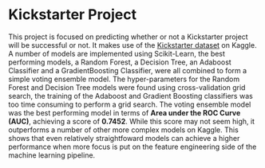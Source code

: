 # Kickstarter Project
This project is focused on predicting whether or not a Kickstarter project will be successful or not. It makes use of the [Kickstarter dataset](https://www.kaggle.com/kemical/kickstarter-projects) on Kaggle. A number of models are implemented using Scikit-Learn, the best performing models, a Random Forest, a Decision Tree, an Adaboost Classifier and a GradientBoosting Classifier, were all combined to form a simple voting ensemble model. The hyper-parameters for the Random Forest and Decision Tree models were found using cross-validation grid search, the training of the Adaboost and Gradient Boosting classifiers was too time consuming to perform a grid search. The voting ensemble model was the best performing model in terms of **Area under the ROC Curve (AUC)**, achieving a score of **0.7452**. While this score may not seem high, it outperforms a number of other more complex models on Kaggle. This shows that even relatively straightfoward models can achieve a higher performance when more focus is put on the feature engineering side of the machine learning pipeline.

